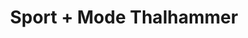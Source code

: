 ---
title: "Sport + Mode Thalhammer"
url: /garching-an-der-alz/sport-mode-thalhammer/
shop: Sport
---